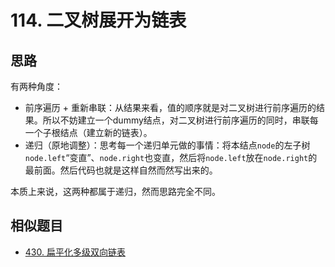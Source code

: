 # 114. 二叉树展开为链表

## 思路

有两种角度：

- 前序遍历 + 重新串联：从结果来看，值的顺序就是对二叉树进行前序遍历的结果。所以不妨建立一个dummy结点，对二叉树进行前序遍历的同时，串联每一个子根结点（建立新的链表）。
- 递归（原地调整）：思考每一个递归单元做的事情：将本结点`node`的左子树`node.left`“变直”、`node.right`也变直，然后将`node.left`放在`node.right`的最前面。然后代码也就是这样自然而然写出来的。

本质上来说，这两种都属于递归，然而思路完全不同。

## 相似题目

- [430. 扁平化多级双向链表](https://leetcode-cn.com/problems/flatten-a-multilevel-doubly-linked-list/)
